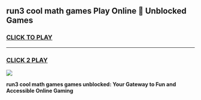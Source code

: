 
## run3 cool math games Play Online 👋 Unblocked Games
<h3>
<a href="https://news.freeplayer.one?title=run3_cool_math_games&ref=17CMG">CLICK TO PLAY</a></h3>
<hr>

<h3>
<a href="https://news.freeplayer.one?title=run3_cool_math_games&ref=17CMG">CLICK 2 PLAY</a>
  
</h3>

<a href="https://news.freeplayer.one?title=run3_cool_math_games&ref=17CMG/"><img src="https://clearcache.store/games.png"></a>


**run3 cool math games games unblocked: Your Gateway to Fun and Accessible Online Gaming**
